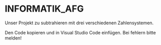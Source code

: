 # INFORMATIK_AFG
Unser Projekt zu subtrahieren mit drei verschiedenen Zahlensystemen.

Den Code kopieren und in Visual Studio Code einfügen. Bei fehlern bitte melden!
